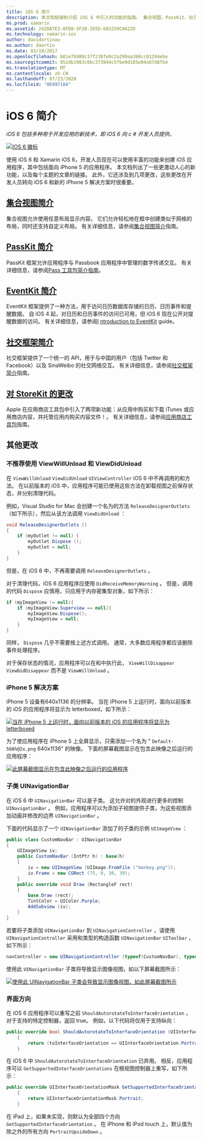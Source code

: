 ```yaml
---
title: iOS 6 简介
description: 本文档链接到介绍 iOS 6 中引入的功能的指南。 集合视图、PassKit、社交框架，以及对 StoreKit 的更改都进行了讨论。
ms.prod: xamarin
ms.assetid: 242DA7E3-8FD8-5F20-285D-603259CA622D
ms.technology: xamarin-ios
author: davidortinau
ms.author: daortin
ms.date: 03/19/2017
ms.openlocfilehash: b81e7b980c37f238fe9c2a299aa360cc01294ebe
ms.sourcegitcommit: 952db1983c0bc373844c5fbe9d185e04a87d8fb4
ms.translationtype: MT
ms.contentlocale: zh-CN
ms.lasthandoff: 07/23/2020
ms.locfileid: "86997184"
---
```

# <a name="introduction-to-ios-6"></a>iOS 6 简介

_iOS 6 包括多种用于开发应用的新技术，即 iOS 6 向 c # 开发人员提供。_

[![IOS 6 徽标](images/ios6-large.jpg)](images/ios6-large.jpg#lightbox)

使用 iOS 6 和 Xamarin iOS 6，开发人员现在可以使用丰富的功能来创建 iOS 应用程序，其中包括面向 iPhone 5 的应用程序。
本文档列出了一些更激动人心的新功能，以及每个主题的文章的链接。 此外，它还涉及到几项更改，这些更改在开发人员转向 iOS 6 和新的 iPhone 5 解决方案时很重要。

## <a name="introduction-to-collection-views"></a>[集合视图简介](~/ios/user-interface/controls/uicollectionview.md)

集合视图允许使用任意布局显示内容。 它们允许轻松地在框中创建类似于网格的布局，同时还支持自定义布局。 有关详细信息，请参阅[集合视图简介](~/ios/user-interface/controls/uicollectionview.md)指南。

## <a name="introduction-to-passkit"></a>[PassKit 简介](~/ios/platform/passkit.md)

PassKit 框架允许应用程序与 Passbook 应用程序中管理的数字传递交互。 有关详细信息，请参阅[Pass 工具包简介指南](~/ios/platform/passkit.md)。

## <a name="introduction-to-eventkit"></a>[EventKit 简介](~/ios/platform/eventkit.md)

EventKit 框架提供了一种方法，用于访问日历数据库存储的日历、日历事件和提醒数据。 自 iOS 4 起，对日历和日历事件的访问已可用，但 iOS 6 现在公开对提醒数据的访问。 有关详细信息，请参阅[I](~/ios/platform/eventkit.md) [ntroduction to EventKit](~/ios/platform/eventkit.md) guide。

## <a name="introduction-to-the-social-framework"></a>[社交框架简介](~/ios/platform/social-framework.md)

社交框架提供了一个统一的 API，用于与中国的用户（包括 Twitter 和 Facebook）以及 SinaWeibo 的社交网络交互。 有关详细信息，请参阅[社交框架简介](~/ios/platform/social-framework.md)指南。

## <a name="changes-to-storekit"></a>[对 StoreKit 的更改](changes-to-storekit.md)

Apple 在应用商店工具包中引入了两项新功能：从应用中购买和下载 iTunes 或应用商店内容，并托管应用内购买内容文件！。 有关详细信息，请参阅[应用商店工具包](changes-to-storekit.md)指南。

## <a name="other-changes"></a>其他更改

### <a name="viewwillunload-and-viewdidunload-deprecated"></a>不推荐使用 ViewWillUnload 和 ViewDidUnload

在 `ViewWillUnload` `ViewDidUnload` `UIViewController` iOS 6 中不再调用的和方法。 在以前版本的 iOS 中，应用程序可能已使用这些方法在卸载视图之前保存状态，并分别清理代码。

例如，Visual Studio for Mac 会创建一个名为的方法 `ReleaseDesignerOutlets` （如下所示），然后从该方法调用 `ViewDidUnload` ：

```csharp
void ReleaseDesignerOutlets ()
{
    if (myOutlet != null) {
        myOutlet.Dispose ();
        myOutlet = null;
    }
}
```

但是，在 iOS 6 中，不再需要调用 `ReleaseDesignerOutlets` 。   

对于清理代码，iOS 6 应用程序应使用 `DidReceiveMemoryWarning` 。 但是，调用的代码 `Dispose` 应慎用，只应用于内存密集型对象，如下所示：

```csharp
if (myImageView != null){
    if (myImageView.Superview == null){
        myImageView.Dispose();
        myImageView = null;
    }
}
```

同样， `Dispose` 几乎不需要按上述方式调用。 通常，大多数应用程序都应该删除事件处理程序。

对于保存状态的情况，应用程序可以在和中执行此， `ViewWillDisappear` `ViewDidDisappear` 而不是 `ViewWillUnload` 。

### <a name="iphone-5-resolution"></a>iPhone 5 解决方案

iPhone 5 设备有640x1136 的分辨率。 当在 iPhone 5 上运行时，面向以前版本的 iOS 的应用程序将显示为 letterboxed，如下所示：

 [![当在 iPhone 5 上运行时，面向以前版本的 iOS 的应用程序将显示为 letterboxed](images/01-letterboxed.png)](images/01-letterboxed.png#lightbox)

为了使应用程序在 iPhone 5 上全屏显示，只需添加一个名为 " `Default-568h@2x.png` 640x1136" 的映像。 下面的屏幕截图显示在包含此映像之后运行的应用程序：

 [![此屏幕截图显示在包含此映像之后运行的应用程序](images/02-fullscreen.png)](images/02-fullscreen.png#lightbox)

### <a name="subclassing-uinavigationbar"></a>子类 UINavigationBar

在 iOS 6 中 `UINavigationBar` 可以是子类。 这允许对的外观进行更多的控制 `UINavigationBar` 。 例如，应用程序可以为添加子视图提供子类，为这些视图添加动画并修改的边界 `UINavigationBar` 。

下面的代码显示了一个 `UINavigationBar` 添加了的子类的示例 `UIImageView` ：

```csharp
public class CustomNavBar : UINavigationBar
{
    UIImageView iv;
    public CustomNavBar (IntPtr h) : base(h)
    {
        iv = new UIImageView (UIImage.FromFile ("monkey.png"));
        iv.Frame = new CGRect (75, 0, 30, 39);
    }
    public override void Draw (RectangleF rect)
    {
        base.Draw (rect);
        TintColor = UIColor.Purple;
        AddSubview (iv);
    }
}
```

若要将子类添加 `UINavigationBar` 到 `UINavigationController` ，请使用 `UINavigationController` 采用和类型的构造函数 `UINavigationBar` `UIToolbar` ，如下所示：

```csharp
navController = new UINavigationController (typeof(CustomNavBar), typeof(UIToolbar));
```

使用此 `UINavigationBar` 子类将导致显示图像视图，如以下屏幕截图所示：

 [![使用此 UINavigationBar 子类会导致显示图像视图，如此屏幕截图所示](images/03-navbar.png)](images/03-navbar.png#lightbox)

### <a name="interface-orientation"></a>界面方向

在 iOS 6 应用程序可以重写之前 `ShouldAutorotateToInterfaceOrientation` ，对于支持的特定控制器，返回 true。 例如，以下代码将仅用于支持纵向：

```csharp
public override bool ShouldAutorotateToInterfaceOrientation (UIInterfaceOrientation toInterfaceOrientation)
    {
        return (toInterfaceOrientation == UIInterfaceOrientation.Portrait);
    }
```

在 iOS 6 中 `ShouldAutorotateToInterfaceOrientation` 已弃用。
相反，应用程序可以 `GetSupportedInterfaceOrientations` 在根视图控制器上重写，如下所示：

```csharp
public override UIInterfaceOrientationMask GetSupportedInterfaceOrientations ()
    {
        return UIInterfaceOrientationMask.Portrait;
    }
```

在 iPad 上，如果未实现，则默认为全部四个方向 `GetSupportedInterfaceOrientation` 。 在 iPhone 和 iPod touch 上，默认值为除之外的所有方向 `PortraitUpsideDown` 。
